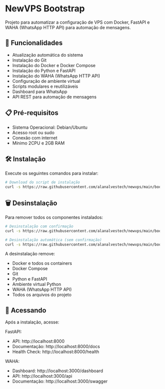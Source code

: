 # NewVPS Bootstrap

Projeto para automatizar a configuração de VPS com Docker, FastAPI e WAHA (WhatsApp HTTP API) para automação de mensagens.

## 🚀 Funcionalidades

- Atualização automática do sistema
- Instalação do Git
- Instalação do Docker e Docker Compose
- Instalação do Python e FastAPI
- Instalação do WAHA (WhatsApp HTTP API)
- Configuração de ambiente virtual
- Scripts modulares e reutilizáveis
- Dashboard para WhatsApp
- API REST para automação de mensagens

## 📋 Pré-requisitos

- Sistema Operacional: Debian/Ubuntu
- Acesso root ou sudo
- Conexão com internet
- Mínimo 2CPU e 2GB RAM

## 🛠️ Instalação

Execute os seguintes comandos para instalar:

```bash
# Download do script de instalação
curl -s https://raw.githubusercontent.com/alanalvestech/newvps/main/boot.sh | sudo bash
```

## 🗑️ Desinstalação

Para remover todos os componentes instalados:

```bash
# Desinstalação com confirmação
curl -s https://raw.githubusercontent.com/alanalvestech/newvps/main/boot.sh | sudo bash -s uninstall

# Desinstalação automática (sem confirmação)
curl -s https://raw.githubusercontent.com/alanalvestech/newvps/main/boot.sh | sudo bash -s uninstall -y
```

A desinstalação remove:
- Docker e todos os containers
- Docker Compose
- Git
- Python e FastAPI
- Ambiente virtual Python
- WAHA (WhatsApp HTTP API)
- Todos os arquivos do projeto

## 📱 Acessando

Após a instalação, acesse:

FastAPI:
- API: http://localhost:8000
- Documentação: http://localhost:8000/docs
- Health Check: http://localhost:8000/health

WAHA:
- Dashboard: http://localhost:3000/dashboard
- API: http://localhost:3000/api
- Documentação: http://localhost:3000/swagger